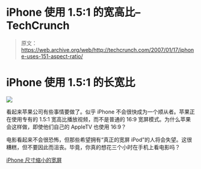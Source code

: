 # iPhone 使用 1.5:1 的宽高比–TechCrunch

> 原文：<https://web.archive.org/web/http://techcrunch.com/2007/01/17/iphone-uses-151-aspect-ratio/>

# iPhone 使用 1.5:1 的长宽比

![](img/4f973c59a213a7e6fa77118ee5a11f70.png)

看起来苹果公司有些事情要做了。似乎 iPhone 不会很快成为一个顺从者。苹果正在使用专有的 1.5:1 宽高比播放视频，而不是普通的 16:9 宽屏模式。为什么苹果会这样做，即使他们自己的 AppleTV 也使用 16:9？

电影看起来不会很恐怖，但那些希望拥有“真正的宽屏 iPod”的人将会失望。这很糟糕，但不要因此而沮丧。毕竟，你真的想花三个小时在手机上看电影吗？

[iPhone 尺寸缩小的宽屏](https://web.archive.org/web/20201125144439/http://crave.cnet.com/8301-1_105-9677969-1.html?tag=head)